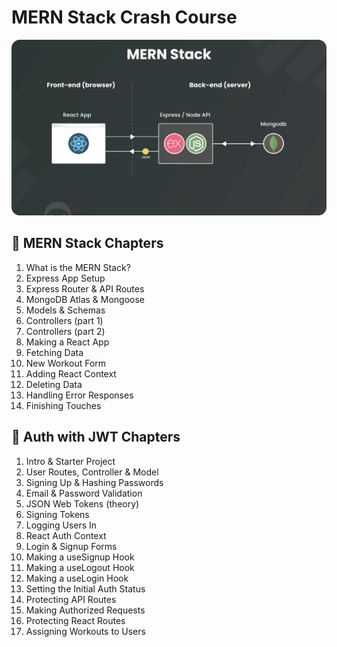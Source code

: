 # MERN Stack Crash Course

<img src="./frontend/public/mern-stack-overview.png" alt="MERN Stack Overview">

## 📖 MERN Stack Chapters

1. What is the MERN Stack?
1. Express App Setup
1. Express Router & API Routes
1. MongoDB Atlas & Mongoose
1. Models & Schemas
1. Controllers (part 1)
1. Controllers (part 2)
1. Making a React App
1. Fetching Data
1. New Workout Form
1. Adding React Context
1. Deleting Data
1. Handling Error Responses
1. Finishing Touches

## 📖 Auth with JWT Chapters

1. Intro & Starter Project
1. User Routes, Controller & Model
1. Signing Up & Hashing Passwords
1. Email & Password Validation
1. JSON Web Tokens (theory)
1. Signing Tokens
1. Logging Users In
1. React Auth Context
1. Login & Signup Forms
1. Making a useSignup Hook
1. Making a useLogout Hook
1. Making a useLogin Hook
1. Setting the Initial Auth Status
1. Protecting API Routes
1. Making Authorized Requests
1. Protecting React Routes
1. Assigning Workouts to Users

